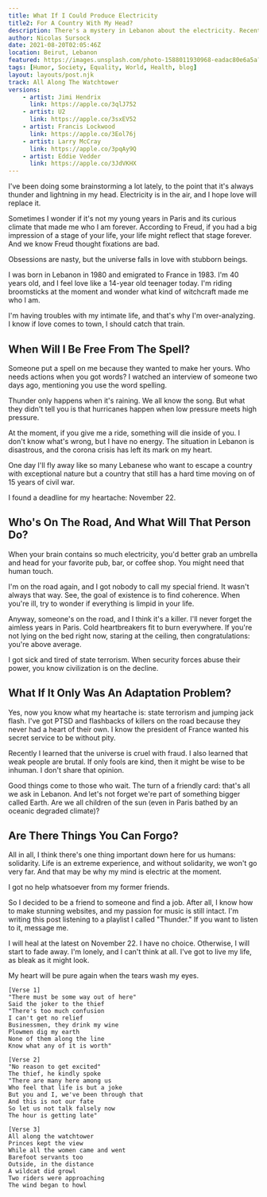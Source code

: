 ```yaml
---
title: What If I Could Produce Electricity 
title2: For A Country With My Head?
description: There's a mystery in Lebanon about the electricity. Recently, I was surprised to discover my head is also full of electricity. What if I could be the provider?
author: Nicolas Sursock
date: 2021-08-20T02:05:46Z
location: Beirut, Lebanon
featured: https://images.unsplash.com/photo-1588011930968-eadac80e6a5a?ixlib=rb-1.2.1&ixid=MnwxMjA3fDB8MHxwaG90by1wYWdlfHx8fGVufDB8fHx8&auto=format&fit=crop
tags: [Humor, Society, Equality, World, Health, blog]
layout: layouts/post.njk
track: All Along The Watchtower
versions:
    - artist: Jimi Hendrix
      link: https://apple.co/3qlJ752
    - artist: U2
      link: https://apple.co/3sxEV52
    - artist: Francis Lockwood
      link: https://apple.co/3Eol76j
    - artist: Larry McCray
      link: https://apple.co/3pqAy9Q
    - artist: Eddie Vedder
      link: https://apple.co/3JdVKHX
---
```


I've been doing some brainstorming a lot lately, to the point that it's always thunder and lightning in my head. Electricity is in the air, and I hope love will replace it.

Sometimes I wonder if it's not my young years in Paris and its curious climate that made me who I am forever. According to Freud, if you had a big impression of a stage of your life, your life might reflect that stage forever. And we know Freud thought fixations are bad.

Obsessions are nasty, but the universe falls in love with stubborn beings.

I was born in Lebanon in 1980 and emigrated to France in 1983. I'm 40 years old, and I feel love like a 14-year old teenager today. I'm riding broomsticks at the moment and wonder what kind of witchcraft made me who I am.

I'm having troubles with my intimate life, and that's why I'm over-analyzing. I know if love comes to town, I should catch that train.

## When Will I Be Free From The Spell?

Someone put a spell on me because they wanted to make her yours. Who needs actions when you got words? I watched an interview of someone two days ago, mentioning you use the word spelling.

Thunder only happens when it's raining. We all know the song. But what they didn't tell you is that hurricanes happen when low pressure meets high pressure.

At the moment, if you give me a ride, something will die inside of you. I don't know what's wrong, but I have no energy. The situation in Lebanon is disastrous, and the corona crisis has left its mark on my heart.

One day I'll fly away like so many Lebanese who want to escape a country with exceptional nature but a country that still has a hard time moving on of 15 years of civil war.

I found a deadline for my heartache: November 22.

## Who's On The Road, And What Will That Person Do?

When your brain contains so much electricity, you'd better grab an umbrella and head for your favorite pub, bar, or coffee shop. You might need that human touch.

I'm on the road again, and I got nobody to call my special friend. It wasn't always that way. See, the goal of existence is to find coherence. When you're ill, try to wonder if everything is limpid in your life.

Anyway, someone's on the road, and I think it's a killer. I'll never forget the aimless years in Paris. Cold heartbreakers fit to burn everywhere. If you're not lying on the bed right now, staring at the ceiling, then congratulations: you're above average.

I got sick and tired of state terrorism. When security forces abuse their power, you know civilization is on the decline.

## What If It Only Was An Adaptation Problem?

Yes, now you know what my heartache is: state terrorism and jumping jack flash. I've got PTSD and flashbacks of killers on the road because they never had a heart of their own. I know the president of France wanted his secret service to be without pity.

Recently I learned that the universe is cruel with fraud. I also learned that weak people are brutal. If only fools are kind, then it might be wise to be inhuman. I don't share that opinion.

Good things come to those who wait. The turn of a friendly card: that's all we ask in Lebanon. And let's not forget we're part of something bigger called Earth. Are we all children of the sun (even in Paris bathed by an oceanic degraded climate)?

## Are There Things You Can Forgo?

All in all, I think there's one thing important down here for us humans: solidarity. Life is an extreme experience, and without solidarity, we won't go very far. And that may be why my mind is electric at the moment.

I got no help whatsoever from my former friends.

So I decided to be a friend to someone and find a job. After all, I know how to make stunning websites, and my passion for music is still intact. I'm writing this post listening to a playlist I called "Thunder." If you want to listen to it, message me.

I will heal at the latest on November 22. I have no choice. Otherwise, I will start to fade away. I'm lonely, and I can't think at all. I've got to live my life, as bleak as it might look.

My heart will be pure again when the tears wash my eyes.

```
[Verse 1]
"There must be some way out of here"
Said the joker to the thief
"There's too much confusion
I can't get no relief
Businessmen, they drink my wine
Plowmen dig my earth
None of them along the line
Know what any of it is worth"

[Verse 2]
"No reason to get excited"
The thief, he kindly spoke
"There are many here among us
Who feel that life is but a joke
But you and I, we've been through that
And this is not our fate
So let us not talk falsely now
The hour is getting late"

[Verse 3]
All along the watchtower
Princes kept the view
While all the women came and went
Barefoot servants too
Outside, in the distance
A wildcat did growl
Two riders were approaching
The wind began to howl
```
